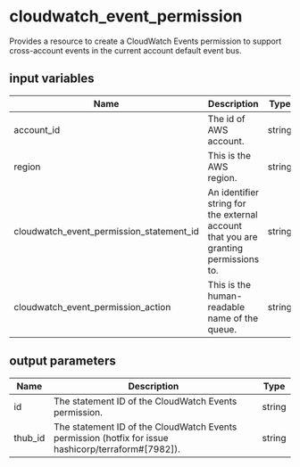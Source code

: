# cloudwatch_event_permission

Provides a resource to create a CloudWatch Events permission to support cross-account events in the current account default event bus.

## input variables

| Name | Description | Type | Default | Required |
|------|-------------|:----:|:-----:|:-----:|
|account_id|The id of AWS account.|string||Yes|
|region|This is the AWS region.|string|us-east-1|Yes|
|cloudwatch_event_permission_statement_id|An identifier string for the external account that you are granting permissions to.|string|account_access|No|
|cloudwatch_event_permission_action|This is the human-readable name of the queue.|string|events:PutEvents|No|

## output parameters

| Name | Description | Type |
|------|-------------|:----:|
|id|The statement ID of the CloudWatch Events permission.|string|
|thub_id|The statement ID of the CloudWatch Events permission (hotfix for issue hashicorp/terraform#[7982]).|string|
